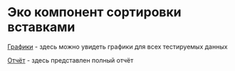 # Эко компонент сортировки вставками

[Графики](https://github.com/llizzzzzzzzii/eco-lab1/tree/main/graphs) - здесь можно увидеть графики для всех тестируемых данных 

[Отчёт](https://github.com/llizzzzzzzzii/eco-lab1/blob/main/%D0%BE%D1%82%D1%87%D1%91%D1%82_ecolab1%20.pdf) - здесь представлен полный отчёт
